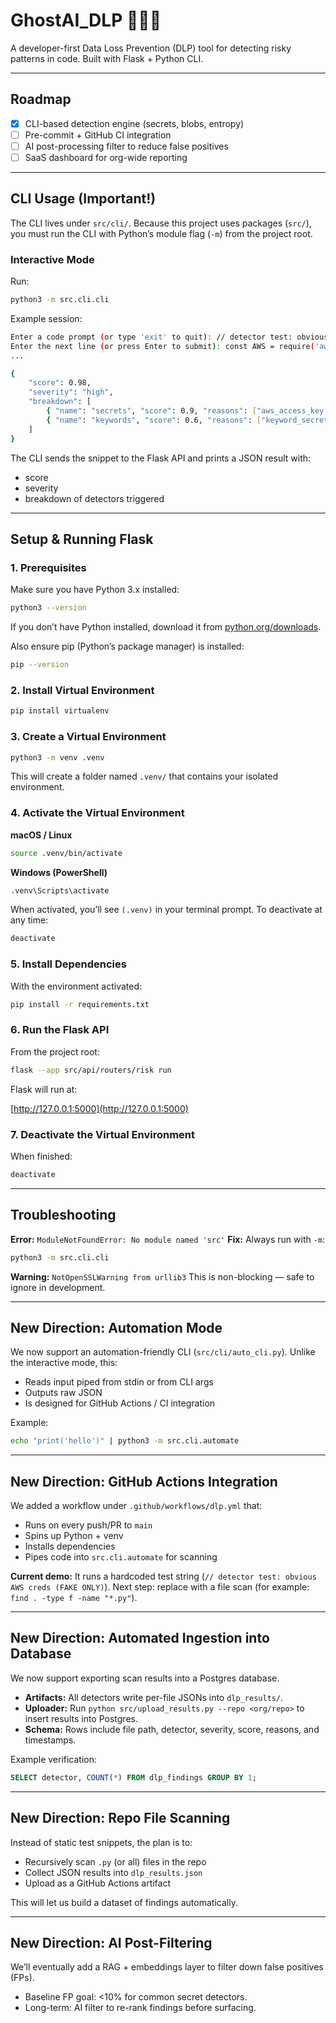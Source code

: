 # GhostAI_DLP 🕵️‍♂️🔐

A developer-first Data Loss Prevention (DLP) tool for detecting risky patterns in code.
Built with Flask + Python CLI.

---

## Roadmap

* [x] CLI-based detection engine (secrets, blobs, entropy)
* [ ] Pre-commit + GitHub CI integration
* [ ] AI post-processing filter to reduce false positives
* [ ] SaaS dashboard for org-wide reporting

---

## CLI Usage (Important!)

The CLI lives under `src/cli/`.
Because this project uses packages (`src/`), you must run the CLI with Python’s module flag (`-m`) from the project root.

### Interactive Mode

Run:

```bash
python3 -m src.cli.cli
```

Example session:

```bash
Enter a code prompt (or type 'exit' to quit): // detector test: obvious AWS creds (FAKE ONLY)
Enter the next line (or press Enter to submit): const AWS = require('aws-sdk');
...

{
    "score": 0.98,
    "severity": "high",
    "breakdown": [
        { "name": "secrets", "score": 0.9, "reasons": ["aws_access_key detected"] },
        { "name": "keywords", "score": 0.6, "reasons": ["keyword_secret detected"] }
    ]
}
```

The CLI sends the snippet to the Flask API and prints a JSON result with:

* score
* severity
* breakdown of detectors triggered

---

## Setup & Running Flask

### 1. Prerequisites

Make sure you have Python 3.x installed:

```bash
python3 --version
```

If you don’t have Python installed, download it from [python.org/downloads](https://www.python.org/downloads).

Also ensure pip (Python’s package manager) is installed:

```bash
pip --version
```

### 2. Install Virtual Environment

```bash
pip install virtualenv
```

### 3. Create a Virtual Environment

```bash
python3 -m venv .venv
```

This will create a folder named `.venv/` that contains your isolated environment.

### 4. Activate the Virtual Environment

**macOS / Linux**

```bash
source .venv/bin/activate
```

**Windows (PowerShell)**

```bash
.venv\Scripts\activate
```

When activated, you’ll see `(.venv)` in your terminal prompt.
To deactivate at any time:

```bash
deactivate
```

### 5. Install Dependencies

With the environment activated:

```bash
pip install -r requirements.txt
```

### 6. Run the Flask API

From the project root:

```bash
flask --app src/api/routers/risk run
```

Flask will run at:

[http://127.0.0.1:5000](http://127.0.0.1:5000)

### 7. Deactivate the Virtual Environment

When finished:

```bash
deactivate
```

---

## Troubleshooting

**Error:** `ModuleNotFoundError: No module named 'src'`
**Fix:** Always run with `-m`:

```bash
python3 -m src.cli.cli
```

**Warning:** `NotOpenSSLWarning from urllib3`
This is non-blocking — safe to ignore in development.

---

## New Direction: Automation Mode

We now support an automation-friendly CLI (`src/cli/auto_cli.py`).
Unlike the interactive mode, this:

* Reads input piped from stdin or from CLI args
* Outputs raw JSON
* Is designed for GitHub Actions / CI integration

Example:

```bash
echo "print('hello')" | python3 -m src.cli.automate
```

---

## New Direction: GitHub Actions Integration

We added a workflow under `.github/workflows/dlp.yml` that:

* Runs on every push/PR to `main`
* Spins up Python + venv
* Installs dependencies
* Pipes code into `src.cli.automate` for scanning

**Current demo:**
It runs a hardcoded test string (`// detector test: obvious AWS creds (FAKE ONLY)`).
Next step: replace with a file scan (for example: `find . -type f -name "*.py"`).

---

## New Direction: Automated Ingestion into Database

We now support exporting scan results into a Postgres database.

- **Artifacts:** All detectors write per-file JSONs into `dlp_results/`.
- **Uploader:** Run `python src/upload_results.py --repo <org/repo>` to insert results into Postgres.
- **Schema:** Rows include file path, detector, severity, score, reasons, and timestamps.

Example verification:

```sql
SELECT detector, COUNT(*) FROM dlp_findings GROUP BY 1;
```

---

## New Direction: Repo File Scanning

Instead of static test snippets, the plan is to:

* Recursively scan `.py` (or all) files in the repo
* Collect JSON results into `dlp_results.json`
* Upload as a GitHub Actions artifact

This will let us build a dataset of findings automatically.

---

## New Direction: AI Post-Filtering

We’ll eventually add a RAG + embeddings layer to filter down false positives (FPs).

* Baseline FP goal: <10% for common secret detectors.
* Long-term: AI filter to re-rank findings before surfacing.


